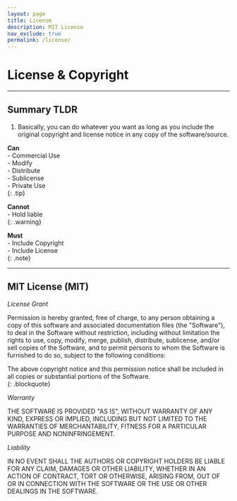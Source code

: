 ```yaml
---
layout: page  
title: License 
description: MIT License
nav_exclude: true
permalink: /license/  
---
```


# License & Copyright  

---

## Summary TLDR  

1. Basically, you can do whatever you want as long as you include the original copyright and license notice in any copy of the software/source.  

**Can**  
	- Commercial Use  
	- Modify  
	- Distribute  
	- Sublicense  
	- Private Use  
{: .tip}  

**Cannot**  
    - Hold liable  
{: .warning}  

**Must**  
	- Include Copyright  
	- Include License  
{: .note}  

---

## MIT License (MIT)  

*License Grant*  

Permission is hereby granted, free of charge, to any person obtaining a copy of this software and associated documentation files (the "Software"), to deal in the Software without restriction, including without limitation the rights to use, copy, modify, merge, publish, distribute, sublicense, and/or sell copies of the Software, and to permit persons to whom the Software is furnished to do so, subject to the following conditions:  

The above copyright notice and this permission notice shall be included in all copies or substantial portions of the Software.  
{: .blockquote}

*Warranty*  

THE SOFTWARE IS PROVIDED "AS IS", WITHOUT WARRANTY OF ANY KIND, EXPRESS OR IMPLIED, INCLUDING BUT NOT LIMITED TO THE WARRANTIES OF MERCHANTABILITY, FITNESS FOR A PARTICULAR PURPOSE AND NONINFRINGEMENT.  

*Liability*  

IN NO EVENT SHALL THE AUTHORS OR COPYRIGHT HOLDERS BE LIABLE FOR ANY CLAIM, DAMAGES OR OTHER LIABILITY, WHETHER IN AN ACTION OF CONTRACT, TORT OR OTHERWISE, ARISING FROM, OUT OF OR IN CONNECTION WITH THE SOFTWARE OR THE USE OR OTHER DEALINGS IN THE SOFTWARE.  
